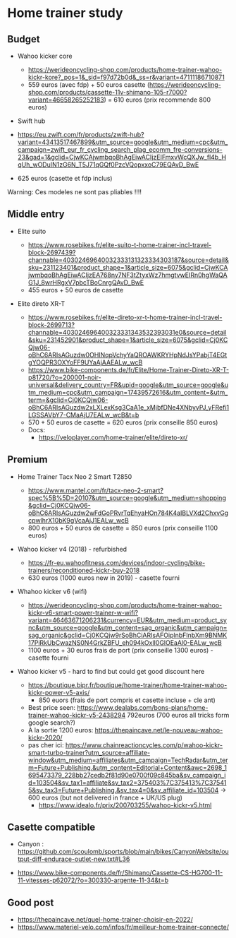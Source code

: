 
# Home trainer study

## Budget 

- Wahoo kicker core
    - https://werideoncycling-shop.com/products/home-trainer-wahoo-kickr-kore?_pos=1&_sid=f97d72b0d&_ss=r&variant=47111186710871
    - 559 euros (avec fdp) + 50 euros casette (https://werideoncycling-shop.com/products/cassette-11v-shimano-105-r7000?variant=46658265252183) = 610 euros (prix recommende 800 euros)

- Swift hub
 - https://eu.zwift.com/fr/products/zwift-hub?variant=43413517467899&utm_source=google&utm_medium=cpc&utm_campaign=zwift_eur_fr_cycling_search_plag_ecomm_fre-conversions-23&gad=1&gclid=CjwKCAjwmbqoBhAgEiwACIjzEIFmxvWcQXJw_fl4b_HqUh_wODuIN1zG6N_T5J71qGQf0PzcVQopxxoC79EQAvD_BwE
 - 625 euros (casette et fdp inclus)

 Warning: Ces modeles ne sont pas pliables !!!!

## Middle entry

- Elite suito
    - https://www.rosebikes.fr/elite-suito-t-home-trainer-incl-travel-block-2697439?channable=40302469640032333131323334303187&source=detail&sku=231123401&product_shape=1&article_size=6075&gclid=CjwKCAjwmbqoBhAgEiwACIjzEA768ny7NF3tZtyxWz7hmgtvwEIRn0hgWaQAG1J_8wrHRgxV7pbcTBoCnrgQAvD_BwE
    - 455 euros + 50 euros de casette


- Elite direto XR-T
    - https://www.rosebikes.fr/elite-direto-xr-t-home-trainer-incl-travel-block-2699713?channable=403024696400323331343532393031e0&source=detail&sku=231452901&product_shape=1&article_size=6075&gclid=Cj0KCQjw06-oBhC6ARIsAGuzdw0OHINqpVchyYaQROAWKRYHpNdJsYPabjT4EGtgYOQPR3OXYoFF9UYaAjAAEALw_wcB
    - https://www.bike-components.de/fr/Elite/Home-Trainer-Direto-XR-T-p81720/?o=200001-noir-universal&delivery_country=FR&upid=google&utm_source=google&utm_medium=cpc&utm_campaign=17439572616&utm_content=&utm_term=&gclid=Cj0KCQjw06-oBhC6ARIsAGuzdw2xLXLexKsg3CaA1e_xMjbfDNe4XNbyvPJ_yFRefi1LGSSAVbY7-CMaAjU7EALw_wcB&t=b
    - 570 + 50 euros de casette = 620 euros (prix conseille 850 euros)
    - Docs: 
        - https://veloplayer.com/home-trainer/elite/direto-xr/


## Premium 

- Home Trainer Tacx Neo 2 Smart T2850
   - https://www.mantel.com/fr/tacx-neo-2-smart?spec%5B%5D=20107&utm_source=google&utm_medium=shopping&gclid=Cj0KCQjw06-oBhC6ARIsAGuzdw2wFdGoPRvrTqEhyaHOn784K4aIBLVXd2ChxvGgcpwlhrX10bK9gVcaAjJ1EALw_wcB
   - 800 euros + 50 euros de casette = 850 euros (prix conseille 1100 euros)


- Wahoo kicker v4 (2018) - refurbished
    - https://fr-eu.wahoofitness.com/devices/indoor-cycling/bike-trainers/reconditioned-kickr-buy-2018 
    - 630 euros (1000 euros new in 2019) - casette fourni

- Whahoo kicker v6 (wifi)
    - https://werideoncycling-shop.com/products/home-trainer-wahoo-kickr-v6-smart-power-trainer-w-wifi?variant=46463671206231&currency=EUR&utm_medium=product_sync&utm_source=google&utm_content=sag_organic&utm_campaign=sag_organic&gclid=Cj0KCQjw9rSoBhCiARIsAFOiplnbFInbXm9BNMK17PiRkUbCwazNS0N4GrkZBFU_eh094kOxlI0GlOEaAl0-EALw_wcB
    - 1100 euros  + 30 euros frais de port (prix conseille 1300 euros) -  casette fourni

- Wahoo kicker v5 - hard to find but could get good discount here
    - https://boutique.bipr.fr/boutique/home-trainer/home-trainer-wahoo-kickr-power-v5-axis/
        - 850 euors (frais de port compris et casette incluse + cle ant) 
    - Best price seen: https://www.dealabs.com/bons-plans/home-trainer-wahoo-kickr-v5-2438294 792euros (700 euros all tricks form google search?)
    - A la sortie 1200 euros: https://thepaincave.net/le-nouveau-wahoo-kickr-2020/
    - pas cher ici: https://www.chainreactioncycles.com/p/wahoo-kickr-smart-turbo-trainer?utm_source=affiliate-window&utm_medium=affiliates&utm_campaign=TechRadar&utm_term=Future+Publishing.&utm_content=Editorial+Content&awc=2698_1695473379_228bb27cedb2f81d90e0700f09c845ba&sv_campaign_id=103504&sv_tax1=affiliate&sv_tax2=375403%7C375413%7C375415&sv_tax3=Future+Publishing.&sv_tax4=0&sv_affiliate_id=103504 -> 600 euros  (but not delivered in france + UK/US plug)
        - https://www.idealo.fr/prix/200703255/wahoo-kickr-v5.html

    

## Casette compatible

- Canyon : https://github.com/scoulomb/sports/blob/main/bikes/CanyonWebsite/output-diff-endurace-outlet-new.txt#L36

- https://www.bike-components.de/fr/Shimano/Cassette-CS-HG700-11-11-vitesses-p62072/?o=300330-argente-11-34&t=b


## Good post

 - https://thepaincave.net/quel-home-trainer-choisir-en-2022/
 - https://www.materiel-velo.com/infos/fr/meilleur-home-trainer-connecte/